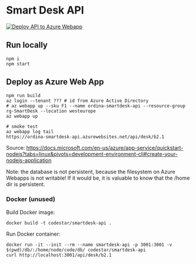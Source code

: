 # Smart Desk API

[![Deploy API to Azure Webapp](https://github.com/code-star/desks/actions/workflows/deployApi.yml/badge.svg)](https://github.com/code-star/desks/actions/workflows/deployApi.yml)

## Run locally

```
npm i
npm start
```

## Deploy as Azure Web App

```
npm run build
az login --tenant ??? # id from Azure Active Directory
# az webapp up --sku F1 --name ordina-smartdesk-api --resource-group rg-SmartDesk --location westeurope
az webapp up

# smoke test
az webapp log tail
https://ordina-smartdesk-api.azurewebsites.net/api/desk/b2.1

```

Source: https://docs.microsoft.com/en-us/azure/app-service/quickstart-nodejs?tabs=linux&pivots=development-environment-cli#create-your-nodejs-application

Note: the database is not persistent, because the filesystem on Azure Webapps is not writable! If it would be, it is valuable to know that the /home dir is persistent.

### Docker (unused)

Build Docker image:

```
docker build -t codestar/smartdesk-api .
```

Run Docker container:

```
docker run -it --init --rm --name smartdesk-api -p 3001:3001 -v $(pwd)/db/:/home/node/code/db/ codestar/smartdesk-api
curl http://localhost:3001/api/desk/b2.1
```
